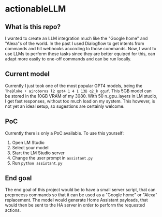 # actionableLLM
## What is this repo?
I wanted to create an LLM integration much like the "Google home" and "Alexa"s of the world. In the past I used Dialogflow to get intents from commands and hit webhooks according to those commands. Now, I want to use LLMs to perform these tasks since they are better equiped for this, can adapt more easily to one-off commands and can be run locally.

## Current model
Currently I just took one of the most popular GPT4 models, being the `TheBloke • airoboros l2 gpt4 1 4 1 13B q2_k gguf`. This 5GB model can be stored in the 10GB VRAM of my 3080. With 50 n_gpu_layers in LM studio, I get fast responses, without too much load on my system. This however, is not yet an ideal setup, so sugestions are certainly welcome.

## PoC
Currently there is only a PoC available. To use this yourself:
1. Open LM Studio
1. Select your model
1. Start the LM Studio server
1. Change the user prompt in `assistant.py`
1. Run `python assistant.py`

## End goal
The end goal of this project would be to have a small server script, that can preprocess commands so that it can be used as a "Google home" or "Alexa" replacement. The model would generate Home Assistant payloads, that would then be sent to the HA server in order to perform the requested actions.